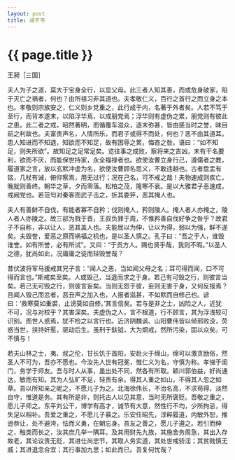 ```yaml
---
layout: post
title: 诫子书
---
```


{{ page.title }}
================

<p class="meta">王昶［三国］</p>

夫人为子之道，莫大于宝身全行，以显父母。此三者人知其善，而或危身破家，陷于灭亡之祸者，何也？由所祖习非其道也。夫孝敬仁义，百行之首行之而立身之本也。孝敬则宗族安之，仁义则乡党重之，此行成于内，名著于外者矣。人若不笃于至行，而背本遂末，以陷浮华焉，以成朋党焉；浮华则有虚伪之累，朋党则有彼此之患。此二者之戒，昭然著明，而循覆车滋众，逐末弥甚，皆由感当时之誉，昧目前之利故也。夫富贵声名，人情所乐，而君子或得不而处，何也？恶不由其道耳。患人知进而不知退，知欲而不知足，故有困辱之累，悔吝之咎。语曰：“如不知足，则失所欲”。故知足之足常足矣。览往事之成败，察将来之吉凶，未有干名要利，欲而不厌，而能保世持家，永全福禄者也。欲使汝曹立身行己，遵儒者之教，履道家之言，放以玄默冲虚为名，欲使汝曹顾名思义，不敢违越也。古者盘盂有铭，几杖有诫，俯仰察焉，用无过行；况在己名，可不戒之哉！夫物速成则疾亡。晚就则善终。朝华之草，夕而零落。松柏之茂，隆寒不衰。是以大雅君子恶速成，戒阙党也。若范匄对秦客而武子击之，折其委笄，恶其掩人也。

夫人有善鲜不自伐，有能者寡不自矜；伐则掩人，矜则陵人。掩人者人亦掩之，陵人者人亦陵之。故三郤为戮于晋，王叔负罪于周，不惟矜善自伐好争之咎乎？故君子不自称，非以让人，恶其盖人也。夫能屈以为伸，让以为得，弱以为强，鲜不遂矣。夫毁誉，爱恶之原而祸福之机也，是以圣人慎之。孔子曰：“吾之于人，谁毁谁誉。如有所誉，必有所试”。又曰：“于贡方人。赐也贤乎哉，我则不暇。”以圣人之德，犹尚如此，况庸庸之徒而轻毁誉哉？　　

昔伏波将军马援戒其兄子言：“闻人之恶，当如闻父母之名；耳可得而闻，口不可得而言也。”斯戒矣至矣。人或毁己，当退而求之于身。若己有可毁之行，则彼言当矣。若己无可毁之行，则彼言妄矣。当则无怨于彼，妄则无害于身，又何反报焉？且闻人毁己而忿者，恶丑声之加入也，人报者滋甚，不如默而自修己也。谚曰：‘救寒莫如重裘，止谤莫如自修。’其言信矣。若与是非之士，凶险之人，近犹不可，况与对校乎？其害深矣。夫虚伪之人，言不根道，行不顾言，其为浮浅较可识别。而世人惑焉，犹不检之以言行也。近济阴魏讽、山阳曹伟皆以倾邪败没，荧惑当世，挟持奸慝，驱动后生。虽刑于鈇钺，大为烱戒，然所污染，固以众矣。可不慎与！　　

若夫山林之士，夷、叔之伦，甘长饥于首阳，安赴火于绵山，绵可以激贪励俗，然圣人不可为，吾亦不愿也。今汝先人世有冠冕，惟仁义为名，守慎为称。孝悌于闺门，务学于师友。吾与时人从事，虽出处不同，然各有所取。颖川郭伯益，好尚通达，敏而有知。其为人弘旷不足，轻贵有余。得其人重之如山，不得其人忽之如草。吾以所知亲之昵之，不愿儿子为之。北海徐伟长，不治名高，不求苟得，淡然自守，惟道是务。其有所是非，则托古人以见其意，当时无所褒贬。吾敬之重之，愿儿子师之。东平刘公干，博学有高才，诚节有大意，然性行不均，少所拘忌，得失足以相补。吾爱之重之，不愿儿子慕之。乐安任昭先，淳粹履道，内敏外恕，推逊恭让，处不避洿，怯而义勇，在朝忘身。吾友之善之，愿儿子遵之。若引而绅之，触类而长之，汝其庶几举一隅耳。及其用财先九族，其施舍务周急，其出入存故老，其论议贵无贬，其进仕尚忠节，其取人务实道，其处世戒骄淫；其贫贱慎无威；其进退念合宜；其行事加九思；如此而已。吾复何忧哉？

